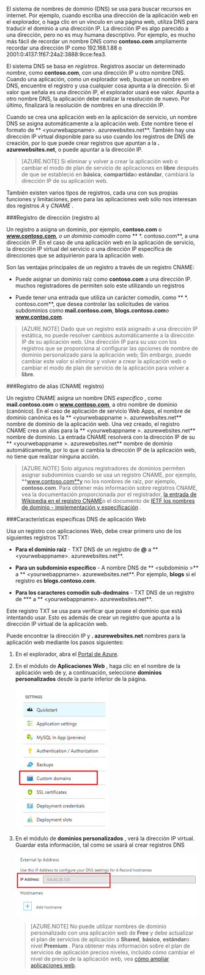 El sistema de nombres de dominio (DNS) se usa para buscar recursos en internet. Por ejemplo, cuando escriba una dirección de la aplicación web en el explorador, o haga clic en un vínculo en una página web, utiliza DNS para traducir el dominio a una dirección IP. La dirección IP es algo parecido a una dirección, pero no es muy humana descriptivo. Por ejemplo, es mucho más fácil de recordar un nombre DNS como **contoso.com** ampliamente recordar una dirección IP como 192.168.1.88 o 2001:0:4137:1f67:24a2:3888:9cce:fea3.

El sistema DNS se basa en *registros*. Registros asociar un determinado *nombre*, como **contoso.com**, con una dirección IP u otro nombre DNS. Cuando una aplicación, como un explorador web, busque un nombre en DNS, encuentre el registro y usa cualquier cosa apunta a la dirección. Si el valor que señala es una dirección IP, el explorador usará ese valor. Apunta a otro nombre DNS, la aplicación debe realizar la resolución de nuevo. Por último, finalizará la resolución de nombres en una dirección IP.

Cuando se crea una aplicación web en la aplicación de servicio, un nombre DNS se asigna automáticamente a la aplicación web. Este nombre tiene el formato de ** &lt;yourwebappname&gt;. azurewebsites.net**. También hay una dirección IP virtual disponible para su uso cuando los registros de DNS de creación, por lo que puede crear registros que apuntan a la **. azurewebsites.net**, o puede apuntar a la dirección IP.

> [AZURE.NOTE] Si eliminar y volver a crear la aplicación web o cambiar el modo de plan de servicio de aplicaciones en **libre** después de que se estableció en **básica**, **compartida**o **estándar**, cambiará la dirección IP de su aplicación web.

También existen varios tipos de registros, cada una con sus propias funciones y limitaciones, pero para las aplicaciones web sólo nos interesan dos registros *A* y *CNAME* .

###<a name="address-record-a-record"></a>Registro de dirección (registro a)

Un registro a asigna un dominio, por ejemplo, **contoso.com** o **www.contoso.com**, *o un dominio comodín* como ** \*. contoso.com**, a una dirección IP. En el caso de una aplicación web en la aplicación de servicio, la dirección IP virtual del servicio o una dirección IP específica de direcciones que se adquirieron para la aplicación web.

Son las ventajas principales de un registro a través de un registro CNAME:

* Puede asignar un dominio raíz como **contoso.com** a una dirección IP. muchos registradores de permiten solo este utilizando un registros

* Puede tener una entrada que utiliza un carácter comodín, como ** \*. contoso.com**, que desea controlar las solicitudes de varios subdominios como **mail.contoso.com**, **blogs.contoso.com**o **www.contso.com**.

> [AZURE.NOTE] Dado que un registro está asignado a una dirección IP estática, no puede resolver cambios automáticamente a la dirección IP de su aplicación web. Una dirección IP para su uso con los registros que se proporciona al configurar las opciones de nombre de dominio personalizado para la aplicación web; Sin embargo, puede cambiar este valor si eliminar y volver a crear la aplicación web o cambiar el modo de plan de servicio de la aplicación para volver a **libre**.

###<a name="alias-record-cname-record"></a>Registro de alias (CNAME registro)

Un registro CNAME asigna un nombre DNS *específico* , como **mail.contoso.com** o **www.contoso.com**, a otro nombre de dominio (canónico). En el caso de aplicación de servicio Web Apps, el nombre de dominio canónica es la ** &lt;yourwebappname >. azurewebsites.net** nombre de dominio de la aplicación web. Una vez creado, el registro CNAME crea un alias para la ** &lt;yourwebappname >. azurewebsites.net** nombre de dominio. La entrada CNAME resolverá con la dirección IP de su ** &lt;yourwebappname >. azurewebsites.net** nombre de dominio automáticamente, por lo que si cambia la dirección IP de la aplicación web, no tiene que realizar ninguna acción.

> [AZURE.NOTE] Solo algunos registradores de dominios permiten asignar subdominios cuando se usa un registro CNAME, por ejemplo, **www.contoso.com**y no los nombres de raíz, por ejemplo, **contoso.com**. Para obtener más información sobre registros CNAME, vea la documentación proporcionada por el registrador, <a href="http://en.wikipedia.org/wiki/CNAME_record">la entrada de Wikipedia en el registro CNAME</a>o el documento de <a href="http://tools.ietf.org/html/rfc1035">IETF los nombres de dominio - implementación y especificación</a> .

###<a name="web-app-dns-specifics"></a>Características específicas DNS de aplicación Web

Usa un registro con aplicaciones Web, debe crear primero uno de los siguientes registros TXT:

* **Para el dominio raíz** - TXT DNS de un registro de **@** a ** &lt;yourwebappname&gt;. azurewebsites.net**.

* **Para un subdominio específico** - A nombre DNS de ** &lt;subdominio >** a ** &lt;yourwebappname&gt;. azurewebsites.net**. Por ejemplo, **blogs** si el registro es **blogs.contoso.com**.

* **Para los caracteres comodín sub-dodmains** - TXT DNS de un registro de *** a ** &lt;yourwebappname&gt;. azurewebsites.net**.

Este registro TXT se usa para verificar que posee el dominio que está intentando usar. Esto es además de crear un registro que apunta a la dirección IP virtual de la aplicación web.

Puede encontrar la dirección IP y **. azurewebsites.net** nombres para la aplicación web mediante los pasos siguientes:

1. En el explorador, abra el [Portal de Azure](https://portal.azure.com).

2. En el módulo de **Aplicaciones Web** , haga clic en el nombre de la aplicación web de y, a continuación, seleccione **dominios personalizados** desde la parte inferior de la página.

    ![](./media/custom-dns-web-site/dncmntask-cname-6.png)

3. En el módulo de **dominios personalizados** , verá la dirección IP virtual. Guardar esta información, tal como se usará al crear registros DNS

    ![](./media/custom-dns-web-site/virtual-ip-address.png)

    > [AZURE.NOTE] No puede utilizar nombres de dominio personalizado con una aplicación web de **Free** y debe actualizar el plan de servicios de aplicación a **Shared**, **básico**, **estándar**o nivel **Premium** . Para obtener más información sobre el plan de servicios de aplicación precios niveles, incluido cómo cambiar el nivel de precio de la aplicación web, vea [cómo ampliar aplicaciones web](../articles/web-sites-scale.md).
